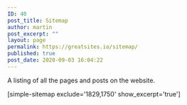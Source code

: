 ```yaml
---
ID: 40
post_title: Sitemap
author: martin
post_excerpt: ""
layout: page
permalink: https://greatsites.io/sitemap/
published: true
post_date: 2020-09-03 16:04:22
---
```

<!-- wp:paragraph -->
<p>A listing of all the pages and posts on the website. </p>
<!-- /wp:paragraph -->

<!-- wp:shortcode -->
[simple-sitemap exclude='1829,1750' show_excerpt='true']
<!-- /wp:shortcode -->

<!-- wp:wpgoplugins/simple-sitemap-block {"block_post_types":"[{\u0022value\u0022:\u0022post\u0022,\u0022label\u0022:\u0022Post\u0022}]"} /-->